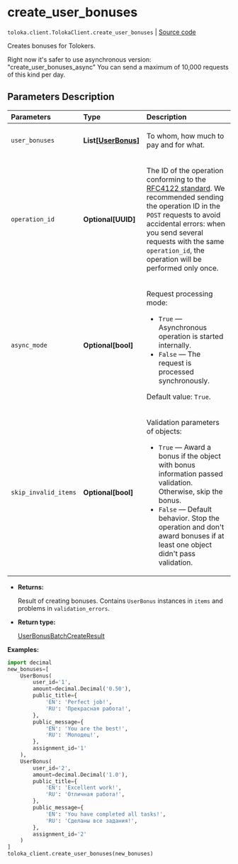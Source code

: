 # create_user_bonuses
`toloka.client.TolokaClient.create_user_bonuses` | [Source code](https://github.com/Toloka/toloka-kit/blob/v1.2.0/src/client/__init__.py#L3033)

Creates bonuses for Tolokers.


Right now it's safer to use asynchronous version: "create_user_bonuses_async"
You can send a maximum of 10,000 requests of this kind per day.

## Parameters Description

| Parameters | Type | Description |
| :----------| :----| :-----------|
`user_bonuses`|**List\[[UserBonus](toloka.client.user_bonus.UserBonus.md)\]**|<p>To whom, how much to pay and for what.</p>
`operation_id`|**Optional\[UUID\]**|<p>The ID of the operation conforming to the [RFC4122 standard](https://tools.ietf.org/html/rfc4122). We recommended sending the operation ID in the `POST` requests to avoid accidental errors: when you send several requests with the same `operation_id`, the operation will be performed only once.</p>
`async_mode`|**Optional\[bool\]**|<p>Request processing mode:</p> <ul> <li>`True` — Asynchronous operation is started internally.</li> <li>`False` — The request is processed synchronously.</li> </ul> <p></p><p>Default value: `True`.</p>
`skip_invalid_items`|**Optional\[bool\]**|<p>Validation parameters of objects:</p> <ul> <li>`True` — Award a bonus if the object with bonus information passed validation. Otherwise, skip the bonus.</li> <li>`False` — Default behavior. Stop the operation and don&#x27;t award bonuses if at least one object didn&#x27;t pass validation.</li> </ul>

* **Returns:**

  Result of creating bonuses. Contains `UserBonus` instances in `items` and
problems in `validation_errors`.

* **Return type:**

  [UserBonusBatchCreateResult](toloka.client.batch_create_results.UserBonusBatchCreateResult.md)

**Examples:**


```python
import decimal
new_bonuses=[
    UserBonus(
        user_id='1',
        amount=decimal.Decimal('0.50'),
        public_title={
            'EN': 'Perfect job!',
            'RU': 'Прекрасная работа!',
        },
        public_message={
            'EN': 'You are the best!',
            'RU': 'Молодец!',
        },
        assignment_id='1'
    ),
    UserBonus(
        user_id='2',
        amount=decimal.Decimal('1.0'),
        public_title={
            'EN': 'Excellent work!',
            'RU': 'Отличная работа!',
        },
        public_message={
            'EN': 'You have completed all tasks!',
            'RU': 'Сделаны все задания!',
        },
        assignment_id='2'
    )
]
toloka_client.create_user_bonuses(new_bonuses)
```
